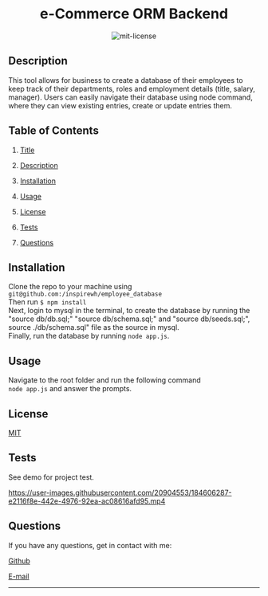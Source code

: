 

<center>

# e-Commerce ORM Backend <a name="title"></a><br>

![mit-license](https://img.shields.io/badge/license-MIT-green)
</center>

## Description <a name="description"></a>

This tool allows for business to create a database of their employees to keep track of their departments, roles and employment details (title, salary, manager). Users can easily navigate their database using node command, where they can view existing entries, create or update entries them.

## Table of Contents
1. [Title](#title)

2. [Description](#description)

3. [Installation](#installation)

4. [Usage](#usage)

5. [License](#license)

6. [Tests](#tests)

7. [Questions](#questions)

## Installation <a name="installation"></a>
Clone the repo to your machine using `git@github.com:/inspirewh/employee_database` <br> Then run `$ npm install` <br> Next, login to mysql in the terminal, to create the database by running the "source db/db.sql;" "source db/schema.sql;" and "source db/seeds.sql;", source ./db/schema.sql" file as the source in mysql. <br> Finally, run the database by running `node app.js`. 

## Usage <a name="usage"></a>
Navigate to the root folder and run the following command <br> `node app.js` and answer the prompts.


## License <a name="license"></a>
[MIT](https://choosealicense.com/licenses/mit)

## Tests <a name="tests"></a>
See demo for project test.


https://user-images.githubusercontent.com/20904553/184606287-e2116f8e-442e-4976-92ea-ac08616afd95.mp4


## Questions <a name="questions"></a>

If you have any questions, get in contact with me:

[Github](https://github.com/inspirewh)

[E-mail](olivia@inspirefitness.com.au) 

__________________________________________________
